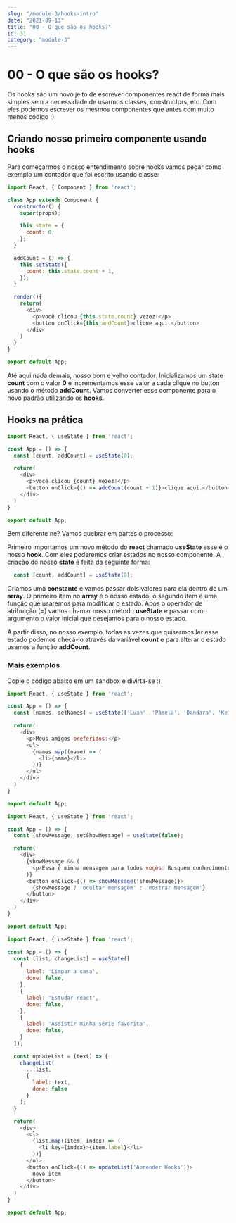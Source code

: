```yaml
---
slug: "/module-3/hooks-intro"
date: "2021-09-13"
title: "00 - O que são os hooks?"
id: 31
category: "module-3"
---
```


# 00 - O que são os hooks?

Os hooks são um novo jeito de escrever componentes react de forma mais simples sem a necessidade de usarmos classes, constructors, etc. Com eles podemos escrever os mesmos componentes que antes com muito menos código :)

## Criando nosso primeiro componente usando hooks

Para começarmos o nosso entendimento sobre hooks vamos pegar como exemplo um contador que foi escrito usando classe:

```javascript
import React, { Component } from 'react';

class App extends Component {
  constructor() {
    super(props);

    this.state = {
      count: 0,
    };
  }

  addCount = () => {
    this.setState({
      count: this.state.count + 1,
    });
  }

  render(){
    return(
      <div>
        <p>você clicou {this.state.count} vezez!</p>
        <button onClick={this.addCount}>clique aqui.</button>
      </div>
    )
  }
}

export default App;
```

Até aqui nada demais, nosso bom e velho contador. Inicializamos um state **count** com o valor **0** e incrementamos esse valor a cada clique no button usando o método **addCount**. Vamos converter esse componente para o novo padrão utilizando os **hooks**.

## Hooks na prática

```javascript
import React, { useState } from 'react';

const App = () => {
  const [count, addCount] = useState(0);

  return(
    <div>
      <p>você clicou {count} vezez!</p>
      <button onClick={() => addCount(count + 1)}>clique aqui.</button>
    </div>
  )
}

export default App;
```

Bem diferente ne? Vamos quebrar em partes o processo:

Primeiro importamos um novo método do **react** chamado **useState** esse é o nosso **hook**. Com eles poderemos criar estados no nosso componente. A criação do nosso **state** é feita da seguinte forma:

```javascript
  const [count, addCount] = useState(0);
```

Criamos uma **constante** e vamos passar dois valores para ela dentro de um **array**. O primeiro item no **array** é o nosso estado, o segundo item 
é uma função que usaremos para modificar o estado. Após o operador de atribuição (=) vamos chamar nosso método **useState** e passar como argumento o valor inicial que desejamos para o nosso estado.

A partir disso, no nosso exemplo, todas as vezes que quisermos ler esse estado podemos checá-lo através da variável **count** e para alterar o estado usamos a função **addCount**.

### Mais exemplos

Copie o código abaixo em um sandbox e divirta-se :)

```javascript
import React, { useState } from 'react';

const App = () => {
  const [names, setNames] = useState(['Luan', 'Pâmela', 'Dandara', 'Kelvin']);

  return(
    <div>
      <p>Meus amigos preferidos:</p>
      <ul>
        {names.map((name) => (
          <li>{name}</li>
        ))}
      </ul>
    </div>
  )
}

export default App;
```

```javascript
import React, { useState } from 'react';

const App = () => {
  const [showMessage, setShowMessage] = useState(false);

  return(
    <div>
      {showMessage && (
        <p>Essa é minha mensagem para todos voçês: Busquem conhecimento</p>
      )}
      <button onClick={() => showMessage(!showMessage)}>
        {showMessage ? 'ocultar mensagem' : 'mostrar mensagem'}
      </button>
    </div>
  )
}

export default App;
```

```javascript
import React, { useState } from 'react';

const App = () => {
  const [list, changeList] = useState([
    {
      label: 'Limpar a casa',
      done: false,
    },
    {
      label: 'Estudar react',
      done: false,
    },
    {
      label: 'Assistir minha série favorita',
      done: false,
    }
  ]);

  const updateList = (text) => {
    changeList(
      ...list,
      {
        label: text,
        done: false
      }
    );
  }

  return(
    <div>
      <ul>
        {list.map((item, index) => (
          <li key={index}>{item.label}</li>
        ))}
      </ul>
      <button onClick={() => updateList('Aprender Hooks')}>
        novo item
      </button>
    </div>
  )
}

export default App;
```